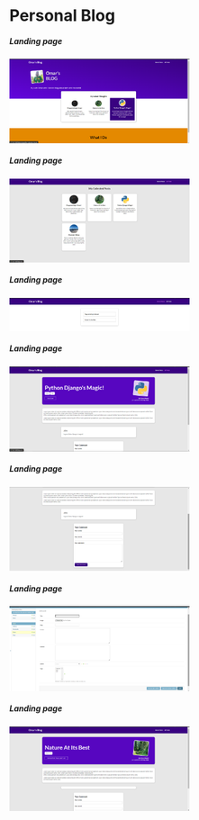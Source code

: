 # Personal Blog

##### Landing page
<img src="https://github.com/OmarKhaledm21/Blog-Project-Python-Django-/blob/main/SS/Index_page.png" alt="drawing" width="320"/>


##### Landing page
<img src="https://github.com/OmarKhaledm21/Blog-Project-Python-Django-/blob/main/SS/all_posts.png" alt="drawing" width="320"/>


##### Landing page
<img src="https://github.com/OmarKhaledm21/Blog-Project-Python-Django-/blob/main/SS/read_list.png" alt="drawing" width="320"/>


##### Landing page
<img src="https://github.com/OmarKhaledm21/Blog-Project-Python-Django-/blob/main/SS/post_page.png" alt="drawing" width="320"/>


##### Landing page
<img src="https://github.com/OmarKhaledm21/Blog-Project-Python-Django-/blob/main/SS/comment_form.png" alt="drawing" width="320"/>


##### Landing page
<img src="https://github.com/OmarKhaledm21/Blog-Project-Python-Django-/blob/main/SS/post_model.png" alt="drawing" width="320"/>


##### Landing page
<img src="https://github.com/OmarKhaledm21/Blog-Project-Python-Django-/blob/main/SS/read_list_post.png" alt="drawing" width="320"/>

